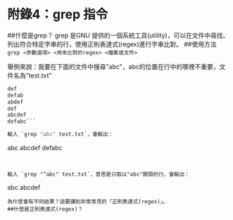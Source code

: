 # 附錄4：grep 指令
##什麼是grep？
grep 是GNU 提供的一個系統工具(utility)，可以在文件中尋找、列出符合特定字串的行，使用正則表達式(regex)進行字串比對。
##使用方法
`grep <參數選項> <用來比對的regex> <檔案或文件>`

舉例來說：我要在下面的文件中搜尋"abc"，abc的位置在行中的哪裡不重要，文件名為"test.txt"

```abc
def
defab
abdef
def
abcdef
defabc```

輸入 `grep "abc" test.txt`，會輸出：
```
abc
abcdef
defabc
```


輸入 `grep "^abc" test.txt`，意思是只取以"abc"開頭的行，會輸出：
```
abc
abcdef
```
為什麼會有不同結果？這要講到非常常見的「正則表達式(regex)」。
##什麼是正則表達式(regex)？


